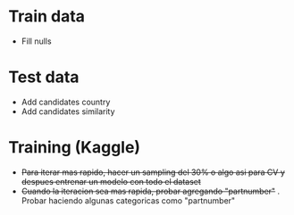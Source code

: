 # Train data
- Fill nulls

# Test data
- Add candidates country
- Add candidates similarity

# Training (Kaggle)
- ~~Para iterar mas rapido, hacer un sampling del 30% o algo asi para CV y despues entrenar un modelo con todo el dataset~~
- ~~Cuando la iteracion sea mas rapida, probar agregando "partnumber"~~
. Probar haciendo algunas categoricas como "partnumber"